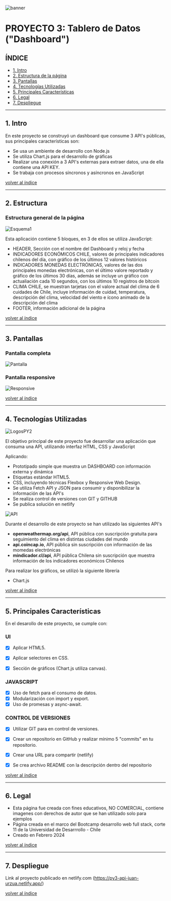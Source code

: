 ![banner](https://github.com/jmurzuar/PY3-API/blob/main/img/banner.png)

# PROYECTO 3: Tablero de Datos ("Dashboard")

## **ÍNDICE**

* [1. Intro](#1-intro)
* [2. Estructura de la página](#2-Estructura)
* [3. Pantallas](#3-Pantallas)
* [4. Tecnologías Utilizadas](#4-Tecnologías-Utilizadas)
* [5. Principales Características](#5-Principales-Características)
* [6. Legal](#6-Legal)
* [7. Despliegue](#7-Despliegue)
  
****

## 1. Intro

En este proyecto se construyó un dashboard que consume 3 API's públicas, sus principales características son:

- Se usa un ambiente de desarrollo con Node.js
- Se utiliza Chart.js para el desarrollo de gráficas
- Realizar una conexión a 3 API's externas para extraer datos, una de ella contiene una API KEY.
- Se trabaja con procesos síncronos y asíncronos en JavaScript

[volver al índice](#ÍNDICE)
****

## 2. Estructura

### Estructura general de la página
![Esquema1](https://github.com/jmurzuar/PY3-API/blob/main/img/modelo_basico.png)

Esta aplicación contiene 5 bloques, en 3 de ellos se utiliza JavaScript:

- HEADER, Sección con el nombre del Dashboard y reloj y fecha
- INDICADORES ECONÓMICOS CHILE, valores de principales indicadores chilenos del día, con gráfico de los últimos 12 valores históricos
- INDICADORES MONEDAS ELECTRÓNICAS, valores de las dos principales monedas electrónicas, con el último valore reportado y gráfico de los últimos 30 días, además se incluye un gráfico con actualiación cada 10 segundos, con los últimos 10 registros de bitcoin
- CLIMA CHILE, se muestran tarjetas con el valore actual del clima de 6 cuidades de Chile, incluye información de cuidad, temperatura, descripción del clima, velocidad del viento e ícono animado de la descripción del clima 
- FOOTER, información adicional de la página

[volver al índice](#ÍNDICE)
****

## 3. Pantallas

### Pantalla completa
![Pantalla](https://github.com/jmurzuar/PY3-API/blob/main/img/pantalla1.png)

### Pantalla responsive
![Responsive](https://github.com/jmurzuar/PY3-API/blob/main/img/pantalla2.png)


[volver al índice](#ÍNDICE)
****

## 4. Tecnologías Utilizadas

![LogosPY2](https://github.com/jmurzuar/PY3-API/blob/main/img/tecno1.png)

El objetivo principal de este proyecto fue desarrollar una aplicación que consuma una API, utilizando interfaz HTML, CSS y JavaScript

Aplicando:

- Prototipado simple que muestra un DASHBOARD con información externa y dinámica
- Etiquetas estándar HTML5.
- CSS, incluyendo técnicas Flexbox y Responsive Web Design.
- Se utiliza Fetch API y JSON para consumir y disponibilizar la información de las API's
- Se realiza control de versiones con GIT y GITHUB
- Se publica solución en netlify


![API](https://github.com/jmurzuar/PY3-API/blob/main/img/api.png)

Durante el desarrollo de este proyecto se han utilizado las siguientes API's 

- **openweathermap.org/api**, API pública con suscripción gratuita para seguimiento del clima en distintas ciudades del mundo
- **api.coincap.io**, API pública sin suscripción con información de las momedas electrónicas
- **mindicador.cl/api**, API pública Chilena sin suscripción que muestra información de los indicadores económicos Chilenos

Para realizar los gráficos, se utilizó la siguiente librería

- Chart.js


[volver al índice](#ÍNDICE)
****

## 5. Principales Características

En el desarollo de este proyecto, se cumple con:

### UI
- [X] Aplicar HTML5.
- [X] Aplicar selectores en CSS.
- [X] Sección de gráficos (Chart.js utiliza canvas).


### JAVASCRIPT
- [X] Uso de fetch para el consumo de datos.
- [X] Modularización con import y export.
- [X] Uso de promesas y async-await.

### CONTROL DE VERSIONES
- [X] Utilizar GIT para en control de versiones.
- [X] Crear un repositorio en GitHub y realizar mínimo 5 "commits" en tu repositorio.
- [X] Crear una URL para compartir (netlify)
- [X] Se crea archivo README con la descripción dentro del repositorio


[volver al índice](#ÍNDICE)
****

## 6. Legal

- Esta página fue creada con fines educativos, NO COMERCIAL, contiene imagenes con derechos de autor que se han utilizado solo para ejemplos
- Página creada en el marco del Bootcamp desarrollo web full stack, corte 11 de la Universidad de Desarrrollo - Chile
- Creado en Febrero 2024
  
[volver al índice](#ÍNDICE)
****

## 7. Despliegue

Link al proyecto publicado en netlify.com (https://py3-api-juan-urzua.netlify.app/)

[volver al índice](#ÍNDICE)
